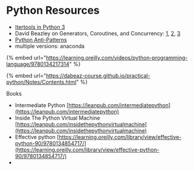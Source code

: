 # Python Resources

* [Itertools in Python 3](https://realpython.com/python-itertools/)
* David Beazley on Generators, Coroutines, and Concurrency: [1](http://www.dabeaz.com/generators/), [2](http://www.dabeaz.com/coroutines/), [3](http://www.dabeaz.com/finalgenerator/)
* [Python Anti-Patterns](https://docs.quantifiedcode.com/python-anti-patterns/index.html#)
* multiple versions: anaconda

{% embed url="https://learning.oreilly.com/videos/python-programming-language/9780134217314" %}

{% embed url="https://dabeaz-course.github.io/practical-python/Notes/Contents.html" %}



Books

* Intermediate Python [https://leanpub.com/intermediatepython](https://leanpub.com/intermediatepython)
* Inside The Python Virtual Machine [https://leanpub.com/insidethepythonvirtualmachine](https://leanpub.com/insidethepythonvirtualmachine)
* Effective python [https://learning.oreilly.com/library/view/effective-python-90/9780134854717/](https://learning.oreilly.com/library/view/effective-python-90/9780134854717/)
* 
